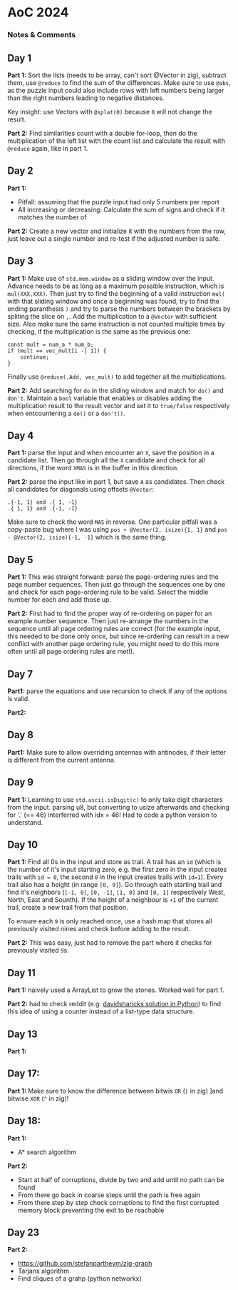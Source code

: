 # AoC 2024
### Notes & Comments

## Day 1
**Part 1:** Sort the lists (needs to be array, can't sort @Vector in zig), subtract them,
use `@reduce` to find the sum of the differences. Make sure to use `@abs`,
as the puzzle input could also include rows with left numbers being larger
than the right numbers leading to negative distances.

Key insight: use Vectors with `@splat(0)` because `0` will not change the result.

**Part 2:** Find similarities count with a double for-loop, then do the
multiplication of the left list with the count list and calculate the result
with `@reduce` again, like in part 1.

## Day 2
**Part 1:** 
- Pitfall: assuming that the puzzle input had only 5 numbers per report
- All increasing or decreasing: Calculate the sum of signs and check if it
  matches the number of 

**Part 2:** Create a new vector and initialize it with the numbers from the row,
just leave out a single number and re-test if the adjusted number is safe.

## Day 3
**Part 1:** Make use of `std.mem.window` as a sliding window over the
input. Advance needs to be as long as a maximum possible instruction, which is
`mul(XXX,XXX)`. Then just try to find the beginning of a valid instruction
`mul(` with that sliding window and once a beginning was found, try to find the
ending paranthesis `)` and try to parse the numbers between the brackets by
spliting the slice on `,`. Add the multiplication to a `@Vector` with sufficient
size. Also make sure the same instruction is not counted
multiple times by checking, if the multiplication is the same as the previous
one:
```
const mult = num_a * num_b;
if (mult == vec_mult[i -| 1]) {
    continue;
}
```
Finally use `@reduce(.Add, vec_mult)` to add together all the multiplications.

**Part 2:** Add searching for `do` in the sliding window and match for `do()`
and `don't`. Maintain a `bool` variable that enables or disables adding the
multiplication result to the result vector and set it to `true/false`
respectively when entcountering a `do()` or a `don't()`.

## Day 4
**Part 1:** parse the input and when encounter an `X`, save the position in a
candidate list. Then go through all the `X` candidate and check for all
directions, if the word `XMAS` is in the buffer in this direction.

**Part 2:** parse the input like in part 1, but save `A` as candidates. Then
check all candidates for diagonals using offsets `@Vector`:
```
.{-1, 1} and .{ 1, -1}
.{ 1, 1} and .{-1, -1}
```
Make sure to check the word `MAS` in reverse. One particular pitfall was a copy-paste
bug where I was using `pos + @Vector(2, isize){1, 1}` and `pos - @Vector(2,
isize){-1, -1}` which is the same thing.

## Day 5
**Part 1:** This was straight forward: parse the page-ordering rules and the
page number sequences. Then just go through the sequences one by one and check
for each page-ordering rule to be valid. Select the middle number for each and
add those up. 

**Part 2:** First had to find the proper way of re-ordering on paper for an
example number sequence. Then just re-arrange the numbers in the sequence until
all page ordering rules are correct (for the example input, this needed to be
done only once, but since re-ordering can result in a new conflict with another
page ordering rule, you might need to do this more often until all page ordering
rules are met!).

## Day 7
**Part1:** parse the equations and use recursion to check if any of the options
is valid.

**Part2:**

## Day 8
**Part1:** Make sure to allow overriding antennas with antinodes, if their
letter is different from the current antenna.

## Day 9
**Part 1:** Learning to use `std.ascii.isDigit(c)` to only take digit characters
from the input.
parsing u8, but converting to usize afterwards and checking for '.' (== 46)
interferred with idx = 46! Had to code a python version to understand.

## Day 10
**Part 1:** Find all 0s in the input and store as trail. A trail has an `id`
(which is the number of it's input starting zero, e.g. the first zero in the input
creates trails with `id = 0`, the second `0` in the input creates trails with
`id=1`). Every trail also has a height (in range `[0, 9]`).
Go through eath starting trail and find it's neighbors (`[-1, 0]`, `[0, -1]`,
`[1, 0]` and `[0, 1]` respectively West, North, East and Sounth). If the height
of a neighbour is `+1` of the current trail, create a new trail from that
position.

To ensure each `9` is only reached once, use a hash map that stores all
previously visited nines and check before adding to the result.

**Part 2:** This was easy, just had to remove the part where it checks for
previously visited `9`s.

## Day 11
**Part 1:** naively used a ArrayList to grow the stones. Worked well for part 1.

**Part 2:** had to check reddit (e.g. [davidsharicks solution in
Python](https://gitlab.com/davidsharick/advent-of-code-2024/-/blob/main/day11/day11.py))
to find this idea of using a counter instead of a list-type data structure.

## Day 13
**Part 1:**

## Day 17:
**Part 1:** Make sure to know the difference between bitwis `OR` (`|` in zig) ]and bitwise
`XOR` (`^` in zig)!

## Day 18:
**Part 1:** 
- A* search algorithm

**Part 2:** 
- Start at half of corruptions, divide by two and add until no path can be found
- From there go back in coarse steps until the path is free again
- From there step by step check corruptions to find the first corrupted memory
  block preventing the exit to be reachable


## Day 23
**Part 2:**
- https://github.com/stefanpartheym/zig-graph
- Tarjans algorithm
- Find cliques of a grahp (python networkx)
